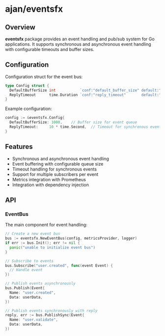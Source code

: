 # ajan/eventsfx

## Overview

**eventsfx** package provides an event handling and pub/sub system for Go
applications. It supports synchronous and asynchronous event handling with
configurable timeouts and buffer sizes.

## Configuration

Configuration struct for the event bus:

```go
type Config struct {
  DefaultBufferSize int           `conf:"default_buffer_size" default:"100"`
  ReplyTimeout      time.Duration `conf:"reply_timeout"       default:"5s"`
}
```

Example configuration:

```go
config := &eventsfx.Config{
  DefaultBufferSize: 1000,    // Buffer size for event queue
  ReplyTimeout:     10 * time.Second,  // Timeout for synchronous event replies
}
```

## Features

- Synchronous and asynchronous event handling
- Event buffering with configurable queue size
- Timeout handling for synchronous events
- Support for multiple subscribers per event
- Metrics integration with Prometheus
- Integration with dependency injection

## API

### EventBus

The main component for event handling:

```go
// Create a new event bus
bus := eventsfx.NewEventBus(config, metricsProvider, logger)
if err := bus.Init(); err != nil {
  panic("unable to initialize event bus")
}

// Subscribe to events
bus.Subscribe("user.created", func(event Event) {
  // Handle event
})

// Publish events asynchronously
bus.Publish(Event{
  Name: "user.created",
  Data: userData,
})

// Publish events synchronously with reply
reply, err := bus.PublishSync(Event{
  Name: "user.validate",
  Data: userData,
})
```
